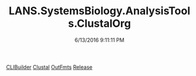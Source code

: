 ﻿---
title: LANS.SystemsBiology.AnalysisTools.ClustalOrg
date: 6/13/2016 9:11:11 PM
---

[CLIBuilder](T-LANS.SystemsBiology.AnalysisTools.ClustalOrg.CLIBuilder.html)
[Clustal](T-LANS.SystemsBiology.AnalysisTools.ClustalOrg.Clustal.html)
[OutFmts](T-LANS.SystemsBiology.AnalysisTools.ClustalOrg.OutFmts.html)
[Release](T-LANS.SystemsBiology.AnalysisTools.ClustalOrg.Release.html)
